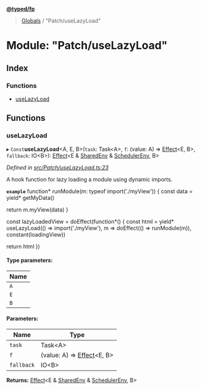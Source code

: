 **[@typed/fp](../README.md)**

> [Globals](../globals.md) / "Patch/useLazyLoad"

# Module: "Patch/useLazyLoad"

## Index

### Functions

* [useLazyLoad](_patch_uselazyload_.md#uselazyload)

## Functions

### useLazyLoad

▸ `Const`**useLazyLoad**\<A, E, B>(`task`: Task\<A>, `f`: (value: A) => [Effect](_effect_effect_.effect.md)\<E, B>, `fallback`: IO\<B>): [Effect](_effect_effect_.effect.md)\<E & [SharedEnv](../interfaces/_shared_core_services_sharedenv_.sharedenv.md) & [SchedulerEnv](../interfaces/_scheduler_schedulerenv_.schedulerenv.md), B>

*Defined in [src/Patch/useLazyLoad.ts:23](https://github.com/TylorS/typed-fp/blob/6ccb290/src/Patch/useLazyLoad.ts#L23)*

A hook function for lazy loading a module using dynamic imports.

**`example`** 
function* runModule(m: typeof import('./myView')) {
 const data = yield* getMyData()

 return m.myView(data)
}

const lazyLoadedView = doEffect(function*() {
 const html = yield* useLazyLoad(() => import('./myView'), m => doEffect(() => runModule(m)), constant(loadingView))

 return html
})

#### Type parameters:

Name |
------ |
`A` |
`E` |
`B` |

#### Parameters:

Name | Type |
------ | ------ |
`task` | Task\<A> |
`f` | (value: A) => [Effect](_effect_effect_.effect.md)\<E, B> |
`fallback` | IO\<B> |

**Returns:** [Effect](_effect_effect_.effect.md)\<E & [SharedEnv](../interfaces/_shared_core_services_sharedenv_.sharedenv.md) & [SchedulerEnv](../interfaces/_scheduler_schedulerenv_.schedulerenv.md), B>
